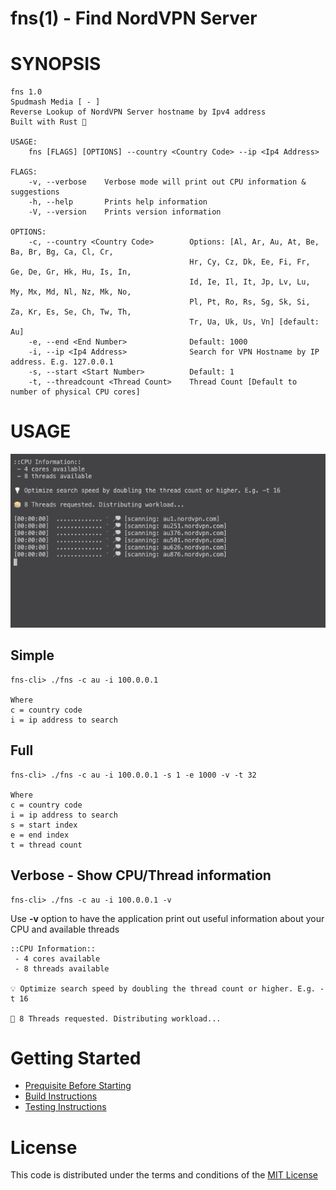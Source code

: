 # fns(1) - Find NordVPN Server

# SYNOPSIS

```
fns 1.0
Spudmash Media [ - ]
Reverse Lookup of NordVPN Server hostname by Ipv4 address
Built with Rust 🦀

USAGE:
    fns [FLAGS] [OPTIONS] --country <Country Code> --ip <Ip4 Address>

FLAGS:
    -v, --verbose    Verbose mode will print out CPU information & suggestions
    -h, --help       Prints help information
    -V, --version    Prints version information

OPTIONS:
    -c, --country <Country Code>        Options: [Al, Ar, Au, At, Be, Ba, Br, Bg, Ca, Cl, Cr, 
                                        Hr, Cy, Cz, Dk, Ee, Fi, Fr, Ge, De, Gr, Hk, Hu, Is, In,
                                        Id, Ie, Il, It, Jp, Lv, Lu, My, Mx, Md, Nl, Nz, Mk, No,
                                        Pl, Pt, Ro, Rs, Sg, Sk, Si, Za, Kr, Es, Se, Ch, Tw, Th,
                                        Tr, Ua, Uk, Us, Vn] [default: Au]
    -e, --end <End Number>              Default: 1000
    -i, --ip <Ip4 Address>              Search for VPN Hostname by IP address. E.g. 127.0.0.1
    -s, --start <Start Number>          Default: 1
    -t, --threadcount <Thread Count>    Thread Count [Default to number of physical CPU cores]
```

# USAGE

![demo](/docs/img/fns-demo.gif)

## Simple
```
fns-cli> ./fns -c au -i 100.0.0.1

Where
c = country code
i = ip address to search
```

## Full
```
fns-cli> ./fns -c au -i 100.0.0.1 -s 1 -e 1000 -v -t 32

Where
c = country code
i = ip address to search
s = start index
e = end index
t = thread count
```


## Verbose - Show CPU/Thread information
```
fns-cli> ./fns -c au -i 100.0.0.1 -v
```
Use **-v** option to have the application print out useful information about your CPU and available threads

```
::CPU Information::
 - 4 cores available
 - 8 threads available

💡 Optimize search speed by doubling the thread count or higher. E.g. -t 16

🥞 8 Threads requested. Distributing workload...
```

# Getting Started
- [Prequisite Before Starting](/docs/prerequisite.md)
- [Build Instructions](/docs/build.md)
- [Testing Instructions](/docs/testing.md)

# License
This code is distributed under the terms and conditions of the [MIT License](/LICENSE)
